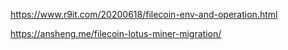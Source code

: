 https://www.r9it.com/20200618/filecoin-env-and-operation.html

https://ansheng.me/filecoin-lotus-miner-migration/

